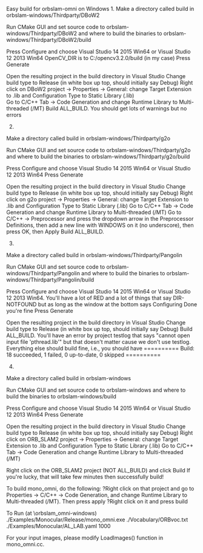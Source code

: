Easy build for orbslam-omni on Windows
1.
 Make a directory called build in orbslam-windows/Thirdparty/DBoW2
 
 Run CMake GUI and set source code to orbslam-windows/Thirdparty/DBoW2 
 and where to build the binaries to orbslam-windows/Thirdparty/DBoW2/build

 Press Configure and choose Visual Studio 14 2015 Win64 or Visual Studio 12 2013 Win64
 OpenCV_DIR is to C:/opencv3.2.0/build (in my case)
 Press Generate
 	
 Open the resulting project in the build directory in Visual Studio
 Change build type to Release (in white box up top, should initially say Debug)
 Right click on DBoW2 project -> Properties -> General: change Target Extension to .lib 
 and Configuration Type to Static Library (.lib)	
 Go to C/C++ Tab -> Code Generation and change Runtime Library to Multi-threaded (/MT)
 Build ALL_BUILD. You should get lots of warnings but no errors

2.
 Make a directory called build in orbslam-windows/Thirdparty/g2o
 
 Run CMake GUI and set source code to orbslam-windows/Thirdparty/g2o 
 and where to build the binaries to orbslam-windows/Thirdparty/g2o/build
	
 Press Configure and choose Visual Studio 14 2015 Win64 or Visual Studio 12 2013 Win64
 Press Generate
	
 Open the resulting project in the build directory in Visual Studio
 Change build type to Release (in white box up top, should initially say Debug)
 Right click on g2o project -> Properties -> General: change Target Extension to .lib 
 and Configuration Type to Static Library (.lib)
 Go to C/C++ Tab -> Code Generation and change Runtime Library to Multi-threaded (/MT)
 Go to C/C++ -> Preprocessor and press the dropdown arrow in the Preprocessor Definitions, 
 then add a new line with WINDOWS on it (no underscore), then press OK, then Apply
 Build ALL_BUILD.

3.
 Make a directory called build in orbslam-windows/Thirdparty/Pangolin

 Run CMake GUI and set source code to orbslam-windows/Thirdparty/Pangolin 
 and where to build the binaries to orbslam-windows/Thirdparty/Pangolin/build
 
 Press Configure and choose Visual Studio 14 2015 Win64 or Visual Studio 12 2013 Win64. You'll have a lot of RED and a lot of things that say DIR-NOTFOUND but as long as the window at the bottom says Configuring Done you're fine
 Press Generate

 Open the resulting project in the build directory in Visual Studio
 Change build type to Release (in white box up top, should initially say Debug)
 Build ALL_BUILD. You'll have an error by project testlog that says 
 "cannot open input file 'pthread.lib'" but that doesn't matter cause we don't use testlog. 
 Everything else should build fine, i.e., you should have 
 ========== Build: 18 succeeded, 1 failed, 0 up-to-date, 0 skipped ==========

4.
 Make a directory called build in orbslam-windows

 Run CMake GUI and set source code to orbslam-windows 
 and where to build the binaries to orbslam-windows/build
	
 Press Configure and choose Visual Studio 14 2015 Win64 or Visual Studio 12 2013 Win64
 Press Generate
	
 Open the resulting project in the build directory in Visual Studio
 Change build type to Release (in white box up top, should initially say Debug)
 Right click on ORB_SLAM2 project -> Properties -> General: change Target Extension to .lib 
 and Configuration Type to Static Library (.lib)
 Go to C/C++ Tab -> Code Generation and change Runtime Library to Multi-threaded (/MT)

 Right click on the ORB_SLAM2 project (NOT ALL_BUILD) and click Build
 If you're lucky, that will take few minutes then successfully build!


To build mono_omni, do the following:
?Right click on that project and go to Properties -> C/C++ -> Code Generation, and change Runtime Library to Multi-threaded (/MT). Then press apply
?Right click on it and press build

To Run (at \orbslam_omni-windows)
./Examples/Monocular/Release/mono_omni.exe ./Vocabulary/ORBvoc.txt ./Examples/Monocular/AL_LAB.yaml 1000

For your input images, please modify LoadImages() function in mono_omni.cc.



